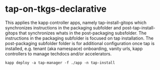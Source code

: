 # tap-on-tkgs-declarative

This applies the kapp controller apps, namely tap-install-gitops which synchronizes instructions in the packaging subfolder and post-tap-install-gitops that synchronizes whats in the post-packaging subsfolder. The instructions in the packaging subfolder is focused on tap installation. The post-packaging subfolder folder is for additional configuration once tap is installed, e.g. tenant (aka namespace) onboarding, vanity urls, kapp controllers to manage techdocs and/or accelerators.

`kapp deploy -a tap-manager -f ./app -n tap-install`
